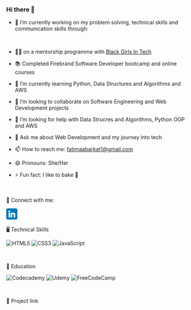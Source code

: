 ### Hi there 👋



- 🔭 I’m currently working on my problem solving, technical skills and communication skills through: 
<br>

- 👩🏾 on a mentorship programme with [Black Girls In Tech](https://www.blackgirlsintech.org/)
- 📚 Completed Firebrand Software Developer bootcamp and online courses









- 🌱 I’m currently learning Python, Data Structures and Algorithms and AWS
- 👯 I’m looking to collaborate on Software Engineering and Web Development projects 
- 🤔 I’m looking for help with Data Strucres and Algorithms, Python OOP and AWS
- 💬 Ask me about Web Development and my journey into tech 
- 📫 How to reach me: fatimaabarkat1@gmail.com
- 😄 Pronouns: She/Her
- ⚡ Fun fact: I like to bake 🧁

<br>

🤝 Connect with me:

<a href="https://www.linkedin.com/in/fatimabarkat/">
<img src="images/linkedin.png" alt="alternate text"
width="30px" height="height">
</a> 


<br>


🖥️ Technical Skills

![HTML5](https://img.shields.io/badge/html5-%23E34F26.svg?style=for-the-badge&logo=html5&logoColor=white)
![CSS3](https://img.shields.io/badge/css3-%231572B6.svg?style=for-the-badge&logo=css3&logoColor=white)
![JavaScript](https://img.shields.io/badge/javascript-%23323330.svg?style=for-the-badge&logo=javascript&logoColor=%23F7DF1E)


<br>

📓 Education

![Codecademy](https://img.shields.io/badge/Codecademy-FFF0E5?style=for-the-badge&logo=codecademy&logoColor=1F243A)
![Udemy](https://img.shields.io/badge/Udemy-A435F0?style=for-the-badge&logo=Udemy&logoColor=white)
![FreeCodeCamp](https://img.shields.io/badge/Freecodecamp-%23123.svg?&style=for-the-badge&logo=freecodecamp&logoColor=green)


<br>

📁 Project link

